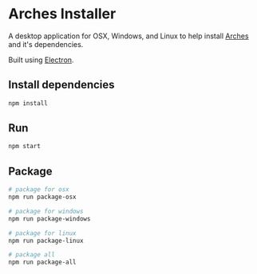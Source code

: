 # Arches Installer

A desktop application for OSX, Windows, and Linux to help install [Arches](https://github.com/archesproject/arches) and it's dependencies.

Built using [Electron](http://electron.atom.io/).

## Install dependencies

```sh
npm install
```

## Run

```sh
npm start
```

## Package

```sh
# package for osx
npm run package-osx

# package for windows
npm run package-windows

# package for linux
npm run package-linux

# package all
npm run package-all
```
